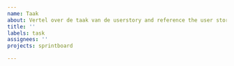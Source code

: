 ```yaml
---
name: Taak
about: Vertel over de taak van de userstory and reference the user story 
title: ''
labels: task
assignees: ''
projects: sprintboard

---
```

